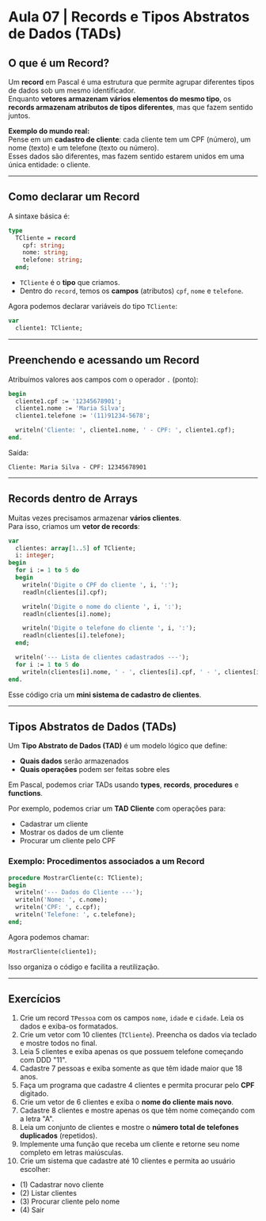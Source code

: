 # Aula 07 | Records e Tipos Abstratos de Dados (TADs)

## O que é um Record?

Um **record** em Pascal é uma estrutura que permite agrupar diferentes tipos de dados sob um mesmo identificador.  
Enquanto **vetores armazenam vários elementos do mesmo tipo**, os **records armazenam atributos de tipos diferentes**, mas que fazem sentido juntos.

**Exemplo do mundo real:**  
Pense em um **cadastro de cliente**: cada cliente tem um CPF (número), um nome (texto) e um telefone (texto ou número).  
Esses dados são diferentes, mas fazem sentido estarem unidos em uma única entidade: o cliente.

---

## Como declarar um Record

A sintaxe básica é:

```pascal
type
  TCliente = record
    cpf: string;
    nome: string;
    telefone: string;
  end;
```

- `TCliente` é o **tipo** que criamos.
- Dentro do `record`, temos os **campos** (atributos) `cpf`, `nome` e `telefone`.

Agora podemos declarar variáveis do tipo `TCliente`:

```pascal
var
  cliente1: TCliente;
```

---

## Preenchendo e acessando um Record

Atribuímos valores aos campos com o operador `.` (ponto):

```pascal
begin
  cliente1.cpf := '12345678901';
  cliente1.nome := 'Maria Silva';
  cliente1.telefone := '(11)91234-5678';

  writeln('Cliente: ', cliente1.nome, ' - CPF: ', cliente1.cpf);
end.
```

Saída:

```
Cliente: Maria Silva - CPF: 12345678901
```

---

## Records dentro de Arrays

Muitas vezes precisamos armazenar **vários clientes**.  
Para isso, criamos um **vetor de records**:

```pascal
var
  clientes: array[1..5] of TCliente;
  i: integer;
begin
  for i := 1 to 5 do
  begin
    writeln('Digite o CPF do cliente ', i, ':');
    readln(clientes[i].cpf);

    writeln('Digite o nome do cliente ', i, ':');
    readln(clientes[i].nome);

    writeln('Digite o telefone do cliente ', i, ':');
    readln(clientes[i].telefone);
  end;

  writeln('--- Lista de clientes cadastrados ---');
  for i := 1 to 5 do
    writeln(clientes[i].nome, ' - ', clientes[i].cpf, ' - ', clientes[i].telefone);
end.
```

Esse código cria um **mini sistema de cadastro de clientes**.

---

## Tipos Abstratos de Dados (TADs)

Um **Tipo Abstrato de Dados (TAD)** é um modelo lógico que define:
- **Quais dados** serão armazenados
- **Quais operações** podem ser feitas sobre eles

Em Pascal, podemos criar TADs usando **types**, **records**, **procedures** e **functions**.  

Por exemplo, podemos criar um **TAD Cliente** com operações para:
- Cadastrar um cliente
- Mostrar os dados de um cliente
- Procurar um cliente pelo CPF

### Exemplo: Procedimentos associados a um Record

```pascal
procedure MostrarCliente(c: TCliente);
begin
  writeln('--- Dados do Cliente ---');
  writeln('Nome: ', c.nome);
  writeln('CPF: ', c.cpf);
  writeln('Telefone: ', c.telefone);
end;
```

Agora podemos chamar:

```pascal
MostrarCliente(cliente1);
```

Isso organiza o código e facilita a reutilização.

---

## Exercícios

1. Crie um record `TPessoa` com os campos `nome`, `idade` e `cidade`. Leia os dados e exiba-os formatados.  
2. Crie um vetor com 10 clientes (`TCliente`). Preencha os dados via teclado e mostre todos no final.  
3. Leia 5 clientes e exiba apenas os que possuem telefone começando com DDD "11".  
4. Cadastre 7 pessoas e exiba somente as que têm idade maior que 18 anos.  
5. Faça um programa que cadastre 4 clientes e permita procurar pelo **CPF** digitado.  
6. Crie um vetor de 6 clientes e exiba o **nome do cliente mais novo**.  
7. Cadastre 8 clientes e mostre apenas os que têm nome começando com a letra "A".  
8. Leia um conjunto de clientes e mostre o **número total de telefones duplicados** (repetidos).  
9. Implemente uma função que receba um cliente e retorne seu nome completo em letras maiúsculas.  
10. Crie um sistema que cadastre até 10 clientes e permita ao usuário escolher:  
   - (1) Cadastrar novo cliente  
   - (2) Listar clientes  
   - (3) Procurar cliente pelo nome  
   - (4) Sair  
